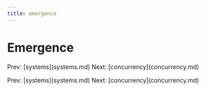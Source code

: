 ```yaml
---
title: emergence
---
```


# Emergence

Prev: \[systems](systems.md) Next:
\[concurrency](concurrency.md)

Prev: \[systems](systems.md) Next:
\[concurrency](concurrency.md)
